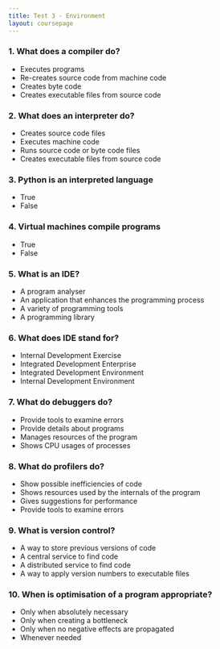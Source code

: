 ```yaml
---
title: Test 3 - Environment
layout: coursepage
---
```


### 1. What does a compiler do?

+ Executes programs
+ Re-creates source code from machine code
+ Creates byte code
+ Creates executable files from source code

### 2. What does an interpreter do?

+ Creates source code files
+ Executes machine code
+ Runs source code or byte code files
+ Creates executable files from source code

### 3. Python is an interpreted language

+ True
+ False

### 4. Virtual machines compile programs

+ True
+ False

### 5. What is an IDE?

+ A program analyser
+ An application that enhances the programming process
+ A variety of programming tools
+ A programming library

### 6. What does IDE stand for?

+ Internal Development Exercise
+ Integrated Development Enterprise
+ Integrated Development Environment
+ Internal Development Environment

### 7. What do debuggers do?

+ Provide tools to examine errors
+ Provide details about programs
+ Manages resources of the program
+ Shows CPU usages of processes

### 8. What do profilers do?

+ Show possible inefficiencies of code
+ Shows resources used by the internals of the program
+ Gives suggestions for performance
+ Provide tools to examine errors

### 9. What is version control?

+ A way to store previous versions of code
+ A central service to find code
+ A distributed service to find code
+ A way to apply version numbers to executable files

### 10. When is optimisation of a program appropriate?

+ Only when absolutely necessary
+ Only when creating a bottleneck
+ Only when no negative effects are propagated
+ Whenever needed

